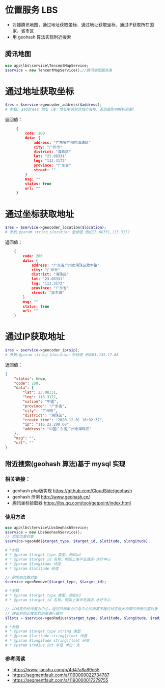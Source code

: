# 位置服务 LBS

- 对接腾讯地图，通过地址获取坐标、通过地址获取坐标、通过IP获取所在国家、省市区
- 用 geohash 算法实现附近搜索

## 腾讯地图

```php
use app\lbs\service\TencentMapService;
$service = new TencentMapService();//腾讯地图服务类
```
# 通过地址获取坐标

```php
$res = $service->geocoder_address($address);
# 参数: $address 地址（注：地址中请包含城市名称，否则会影响解析效果）
```

返回值：
```json
     {
         code: 200
         data: {
             address: "广东省广州市海珠区"
             city: "广州市"
             district: "海珠区"
             lat: "23.08331"
             lng: "113.3172"
             province: "广东省"
             street: ""
         }
         msg: ""
         status: true
         url: ""
     }
```

# 通过坐标获取地址
```php
$res = $service->geocoder_location($location);
# 参数:@param string $location 坐标值 例如23.08331,113.3172
```

返回值：
```json
    {
        code: 200
        data: {
            address: "广东省广州市海珠区敦丰路"
            city: "广州市"
            district: "海珠区"
            lat: "23.08331"
            lng: "113.3172"
            province: "广东省"
            street: "敦丰路"
        }
        msg: ""
        status: true
        url: ""
    }
  ```
# 通过IP获取地址

```php
$res = $service->geocoder_ip($ip);
# 参数:@param string $location 坐标值 例如61.135.17.68
```
返回值：
```json
{
    "status": true,
    "code": 200,
    "data": {
        "lat": 23.08331,
        "lng": 113.3172,
        "nation": "中国",
        "province": "广东省",
        "city": "广州市",
        "district": "海珠区",
        "create_time": "2020-12-01 16:02:37",
        "ip": "116.22.208.68",
        "address": "中国广东省广州市海珠区"
    },
    "msg": "",
    "url": ""
}
```

## 附近搜索(geohash 算法)基于 mysql 实现

### 相关链接：

- geohash php版实现 https://github.com/CloudSide/geohash
- geohash 示例 http://www.geohash.cn/
- 腾讯坐标拾取器 https://lbs.qq.com/tool/getpoint/index.html

### 使用方法
```php
use app\lbs\Service\LbsGeohashService;
$service = new LbsGeohashService();
// 添加位置对象
$service->geoAdd($target_type, $target_id, $latitude, $longitude);

# *参数
# * @param $target_type 类型，例如ad
# * @param $target_id 名称，例如上海半岛酒店-水疗中心
# * @param $longitude 纬度
# * @param $latitude 经度

// 删除的位置对象
$service->geoRemove($target_type, $target_id);

# *参数
# * @param $target_type 类型，例如ad
# * @param $target_id 名称，例如上海半岛酒店-水疗中心

// 以给定的经纬度为中心，返回目标集合中与中心的距离不超过给定最大距离的所有位置对象
// 建议对附近搜索的结果进行缓存
$lists = $service->geoRadius($target_type, $latitude, $longitude, $radius);

# *参数
# * @param $target_type string 类型
# * @param $latitude string|float 纬度
# * @param $longitude string|float 经度
# * @param $radius int 半径 单位：米
```

### 参考阅读

- https://www.jianshu.com/p/4d47a8a69c55
- https://segmentfault.com/a/1190000022734787
- https://segmentfault.com/a/1190000017279755

